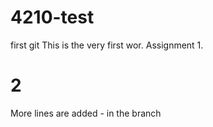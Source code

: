 # 4210-test
first git
This is the very first wor. Assignment 1.
# 2
More lines are added - in the branch

